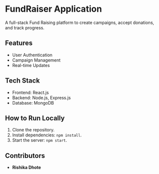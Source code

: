 # FundRaiser Application

A full-stack Fund Raising platform to create campaigns, accept donations, and track progress.

## Features
- User Authentication
- Campaign Management
- Real-time Updates

## Tech Stack
- Frontend: React.js
- Backend: Node.js, Express.js
- Database: MongoDB

## How to Run Locally
1. Clone the repository.
2. Install dependencies: `npm install`.
3. Start the server: `npm start`.

## Contributors
- **Rishika Dhote**
